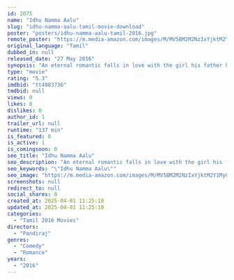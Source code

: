 ```yaml
---
id: 2075
name: "Idhu Namma Aalu"
slug: "idhu-namma-aalu-tamil-movie-download"
poster: "posters/idhu-namma-aalu-tamil-2016.jpg"
remote_poster: "https://m.media-amazon.com/images/M/MV5BM2M2NzIxYjktM2Y1My00ZGZjLWJlYzktYzk2NThmMTlkMmZhXkEyXkFqcGc@._V1_SX300.jpg"
original_language: "Tamil"
dubbed_in: null
released_date: "27 May 2016"
synopsis: "An eternal romantic falls in love with the girl his father has decided to get him married to, but will his past love affair prove to be a problem ?"
type: "movie"
rating: "5.3"
imdbid: "tt4983736"
tmdbid: null
views: 0
likes: 0
dislikes: 0
author_id: 1
trailer_url: null
runtime: "137 min"
is_featured: 0
is_active: 1
is_comingsoon: 0
seo_title: "Idhu Namma Aalu"
seo_description: "An eternal romantic falls in love with the girl his father has decided to get him married to, but will his past love affair prove to be a problem ?"
seo_keywords: "\"Idhu Namma Aalu\""
seo_image: "https://m.media-amazon.com/images/M/MV5BM2M2NzIxYjktM2Y1My00ZGZjLWJlYzktYzk2NThmMTlkMmZhXkEyXkFqcGc@._V1_SX300.jpg"
screenshots: null
redirect_to: null
social_shares: 0
created_at: 2025-04-01 11:25:10
updated_at: 2025-04-01 11:25:10
categories:
  - "Tamil 2016 Movies"
directors:
  - "Pandiraj"
genres:
  - "Comedy"
  - "Romance"
years:
  - "2016"
---
```

